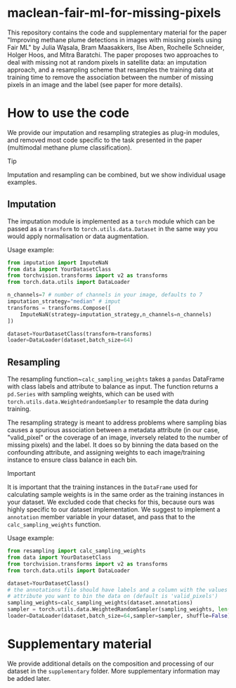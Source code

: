 # maclean-fair-ml-for-missing-pixels

This repository contains the code and supplementary material for the paper "Improving methane plume detections in images with missing pixels using Fair ML" by Julia Wąsala, Bram Maasakkers, Ilse Aben, Rochelle Schneider, Holger Hoos, and Mitra Baratchi. The paper proposes two approaches to deal with missing not at random pixels in satellite data: an imputation approach, and a resampling scheme that resamples the training data at training time to remove the association between the number of missing pixels in an image and the label (see paper for more details). 

# How to use the code
We provide our imputation and resampling strategies as plug-in modules, and removed most code specific to the task presented in the paper (multimodal methane plume classification). 

> [!TIP]  
> Imputation and resampling can be combined, but we show individual usage examples. 

## Imputation
The imputation module is implemented as a `torch` module which can be passed as a `transform` to `torch.utils.data.Dataset` in the same way you would apply normalisation or data augmentation.

Usage example:
```python
from imputation import ImputeNaN
from data import YourDatasetClass
from torchvision.transforms import v2 as transforms
from torch.data.utils import DataLoader

n_channels=7 # number of channels in your image, defaults to 7
imputation_strategy="median" # imput
transforms = transforms.Compose([
    ImputeNaN(strategy=imputation_strategy,n_channels=n_channels)
])

dataset=YourDatasetClass(transform=transforms)
loader=DataLoader(dataset,batch_size=64)
```

## Resampling
The resampling function~`calc_sampling_weights` takes a `pandas` DataFrame with class labels and attribute to balance as input. The function returns a `pd.Series` with sampling weights, which can be used with  `torch.utils.data.WeightedrandomSampler` to resample the data during training. 

The resampling strategy is meant to address problems where sampling bias causes a spurious association between a metadata attribute (in our case, "valid_pixel" or the coverage of an image, inversely related to the number of missing pixels) and the label. It does so by binning the data based on the confounding attribute, and assigning weights to each image/training instance to ensure class balance in each bin. 

> [!IMPORTANT]  
> It is important that the training instances in the `DataFrame` used for calculating sample weights is in the same order as the training instances in your dataset. We excluded code that checks for this, because ours was highly specific to our dataset implementation. We suggest to implement a `annotation` member variable in your dataset, and pass that to the `calc_sampling_weights` function. 

Usage example:
```python
from resampling import calc_sampling_weights
from data import YourDatasetClass
from torchvision.transforms import v2 as transforms
from torch.data.utils import DataLoader

dataset=YourDatasetClass()
# the annotations file should have labels and a column with the values of the 
# attribute you want to bin the data on (default is 'valid_pixels')
sampling_weights=calc_sampling_weights(dataset.annotations)
sampler = torch.utils.data.WeightedRandomSampler(sampling_weights, len(sampling_weights))
loader=DataLoader(dataset,batch_size=64,sampler=sampler, shuffle=False)
```

# Supplementary material
We provide additional details on the composition and processing of our dataset in the `supplementary` folder. More supplementary information may be added later. 